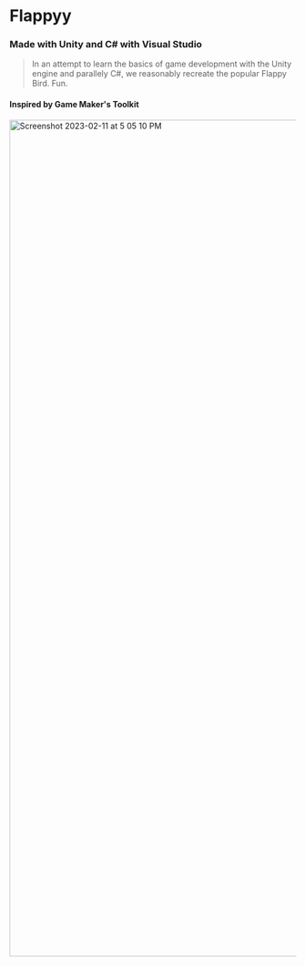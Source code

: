 # Flappyy

### Made with Unity and C# with Visual Studio

> In an attempt to learn the basics of game development with the Unity engine and parallely C#, we reasonably recreate the popular Flappy Bird. 
> Fun.

#### Inspired by Game Maker's Toolkit
<img width="1470" alt="Screenshot 2023-02-11 at 5 05 10 PM" src="https://user-images.githubusercontent.com/121153158/218284811-1a2a5588-6bb5-42ff-92d3-b3fb8f229c71.png">
